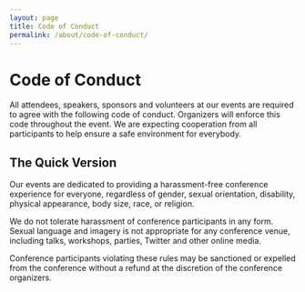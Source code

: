 ```yaml
---
layout: page
title: Code of Conduct
permalink: /about/code-of-conduct/
---
```


<h1 class="page-heading">Code of Conduct</h1>

All attendees, speakers, sponsors and volunteers at our events are required to agree with the following code of conduct. Organizers will enforce this code throughout the event. We are expecting cooperation from all participants to help ensure a safe environment for everybody.

## The Quick Version

Our events are dedicated to providing a harassment-free conference experience for everyone, regardless of gender, sexual orientation, disability, physical appearance, body size, race, or religion.

We do not tolerate harassment of conference participants in any form. Sexual language and imagery is not appropriate for any conference venue, including talks, workshops, parties, Twitter and other online media.

Conference participants violating these rules may be sanctioned or expelled from the conference without a refund at the discretion of the conference organizers.